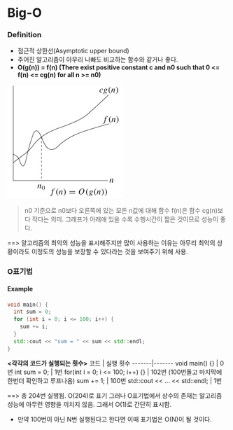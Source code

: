 Big-O
=====

### Definition

-	점근적 상한선(Asymptotic upper bound)
-	주어진 알고리즘이 아무리 나빠도 비교하는 함수와 같거나 좋다.
-	**O(g(n)) = f(n) (There exist positive constant c and n0 such that 0 <= f(n) <= cg(n) for all n >= n0)**

![](o_notation.png)

> n0 기준으로 n0보다 오른쪽에 있는 모든 n값에 대해 함수 f(n)은 함수 cg(n)보다 작다는 의미. 그래프가 아래애 있을 수록 수행시간이 짧은 것이므로 성능이 좋다.

==> 알고리즘의 최악의 성능을 표시해주지만 많이 사용하는 이유는 아무리 최악의 상황이라도 이정도의 성능을 보장할 수 있다라는 것을 보여주기 위해 사용.

### O표기법

#### Example

```c++
void main() {
  int sum = 0;
  for (int i = 0; i <= 100; i++) {
    sum += i;
  }
  std::cout << "sum = " << sum << std::endl;
}
```

**<각각의 코드가 실행되는 횟수>** 코드 | 실행 횟수 -------|------- void main() {} | 0번 int sum = 0; | 1번 for(int i = 0; i <= 100; i++) {} | 102번 (100번돌고 마지막에 한번더 확인하고 루프나옴) sum += 1; | 100번 std::cout \<< ... \<< std::endl; | 1번

==> 총 204번 실행됨. O(204)로 표기 그러나 O표기법에서 상수의 존재는 알고리즘 성능에 아무런 영향을 끼치지 않음. 그래서 O(1)로 간단히 표시함.

-	만약 100번이 아닌 N번 실행된다고 한다면 이때 표기법은 O(N)이 될 것이다.
